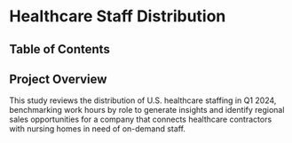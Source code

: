 # Healthcare Staff Distribution

## Table of Contents

## Project Overview

This study reviews the distribution of U.S. healthcare staffing in Q1 2024, benchmarking work hours by role to generate insights and identify regional sales opportunities for a company that connects healthcare contractors with nursing homes in need of on-demand staff.
